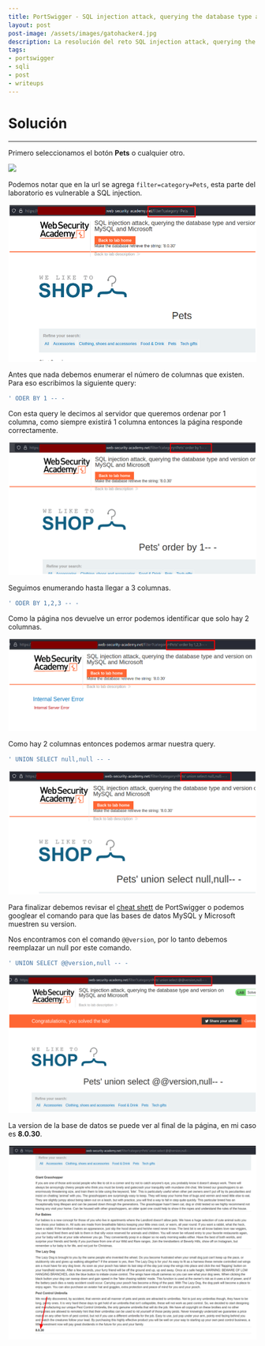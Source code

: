 ```yaml
---
title: PortSwigger - SQL injection attack, querying the database type and version on MySQL and Microsoft.
layout: post
post-image: /assets/images/gatohacker4.jpg 
description: La resolución del reto SQL injection attack, querying the database type and version on MySQL and Microsoft. 
tags:
- portswigger
- sqli
- post
- writeups
---
```

# Solución
---

Primero seleccionamos el botón **Pets** o cualquier otro.

![](/assets/images/images-portswigger-sql/lab8-1.png)

Podemos notar que en la url se agrega `filter=category=Pets`, esta parte del laboratorio es vulnerable a SQL injection.

![](/assets/images/images-portswigger-sqli/lab8-2.png)

Antes que nada debemos enumerar el número de columnas que existen. Para eso escribimos la siguiente query:

```sql
' ODER BY 1 -- -
```

Con esta query le decimos al servidor que queremos ordenar por 1 columna, como siempre existirá 1 columna entonces la página responde correctamente. 

![](/assets/images/images-portswigger-sqli/lab8-3.png)

Seguimos enumerando hasta llegar a 3 columnas.

```sql
' ODER BY 1,2,3 -- -
```

Como la página nos devuelve un error podemos identificar que solo hay 2 columnas.

![](/assets/images/images-portswigger-sqli/lab8-4.png)

Como hay 2 columnas entonces podemos armar nuestra query.

```sql
' UNION SELECT null,null -- -
```

![](/assets/images/images-portswigger-sqli/lab8-5.png)

Para finalizar debemos revisar el [cheat shett](https://portswigger.net/web-security/sql-injection/cheat-sheet) de PortSwigger o podemos googlear el comando para que las bases de datos MySQL y Microsoft muestren su version.

Nos encontramos con el comando `@@version`, por lo tanto debemos reemplazar un null por este comando.

```sql
' UNION SELECT @@version,null -- -
```

![](/assets/images/images-portswigger-sqli/lab8-6.png)

La version de la base de datos se puede ver al final de la página, en mi caso es **8.0.30**.

![](/assets/images/images-portswigger-sqli/lab8-7.png)

